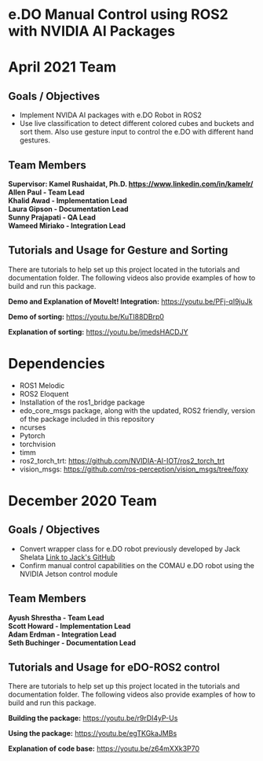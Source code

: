 # e.DO Manual Control using ROS2 with NVIDIA AI Packages
# April 2021 Team


## Goals / Objectives

* Implement NVIDA AI packages with e.DO Robot in ROS2
* Use live classification to detect different colored cubes and buckets and sort them. Also use gesture input to control the e.DO with different hand gestures. 

## Team Members
**Supervisor: Kamel Rushaidat, Ph.D. https://www.linkedin.com/in/kamelr/**  
**Allen Paul - Team Lead**  
**Khalid Awad - Implementation Lead**  
**Laura Gipson - Documentation Lead**  
**Sunny Prajapati - QA Lead**   
**Wameed Miriako - Integration Lead**

## Tutorials and Usage for Gesture and Sorting

There are tutorials to help set up this project located in the tutorials and documentation folder.
The following videos also provide examples of how to build and run this package.

**Demo and Explanation of MoveIt! Integration:** https://youtu.be/PFj-qI9juJk

**Demo of sorting:** https://youtu.be/KuTI88DBrp0

**Explanation of sorting:** https://youtu.be/jmedsHACDJY

# Dependencies

- ROS1 Melodic
- ROS2 Eloquent
- Installation of the ros1_bridge package
- edo_core_msgs package, along with the updated, ROS2 friendly, version of the package included in this repository
- ncurses
- Pytorch
- torchvision
- timm
- ros2_torch_trt: https://github.com/NVIDIA-AI-IOT/ros2_torch_trt
- vision_msgs: https://github.com/ros-perception/vision_msgs/tree/foxy

# December 2020 Team

## Goals / Objectives

* Convert wrapper class for e.DO robot previously developed by Jack Shelata
[Link to Jack's GitHub](https://github.com/jshelata/eDO_manual_ctrl)
* Confirm manual control capabilities on the COMAU e.DO robot using the NVIDIA Jetson control module

## Team Members

**Ayush Shrestha - Team Lead**  
**Scott Howard - Implementation Lead**  
**Adam Erdman - Integration Lead**  
**Seth Buchinger - Documentation Lead** 

## Tutorials and Usage for eDO-ROS2 control

There are tutorials to help set up this project located in the tutorials and documentation folder.
The following videos also provide examples of how to build and run this package.

**Building the package:** https://youtu.be/r9rDI4yP-Us

**Using the package:** https://youtu.be/egTKGkaJMBs

**Explanation of code base:** https://youtu.be/z64mXXk3P70



